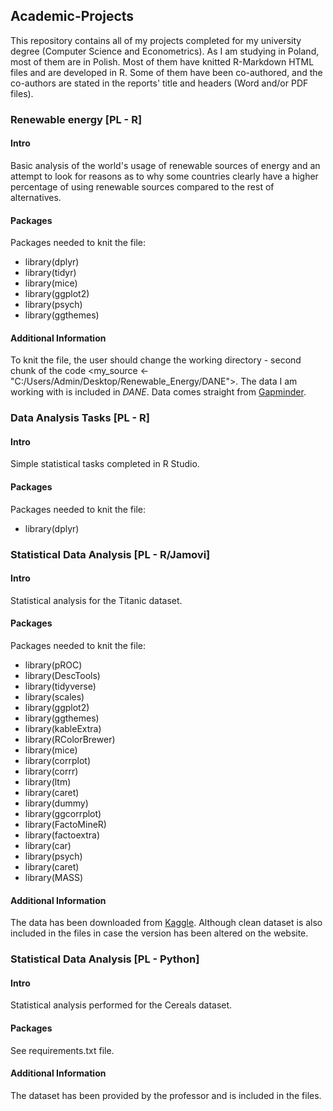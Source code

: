 ## Academic-Projects
This repository contains all of my projects completed for my university degree (Computer Science and Econometrics). As I am studying in Poland, most of them are in Polish. Most of them have knitted R-Markdown HTML files and are developed in R. Some of them have been co-authored, and the co-authors are stated in the reports' title and headers (Word and/or PDF files).

### Renewable energy [PL - R]
#### Intro
Basic analysis of the world's usage of renewable sources of energy and an attempt to look for reasons as to why some countries clearly have a higher percentage of using renewable sources compared to the rest of alternatives.
#### Packages
Packages needed to knit the file:
* library(dplyr)
* library(tidyr)
* library(mice)
* library(ggplot2)
* library(psych)
* library(ggthemes)
#### Additional Information
To knit the file, the user should change the working directory - second chunk of the code <my_source <- "C:/Users/Admin/Desktop/Renewable_Energy/DANE">. The data I am working with is included in *DANE*. Data comes straight from [Gapminder](https://www.gapminder.org/).

### Data Analysis Tasks [PL - R]
#### Intro
Simple statistical tasks completed in R Studio. 
#### Packages
Packages needed to knit the file:
* library(dplyr)

### Statistical Data Analysis [PL - R/Jamovi]
#### Intro
Statistical analysis for the Titanic dataset. 
#### Packages
Packages needed to knit the file:
* library(pROC)
* library(DescTools)
* library(tidyverse)
* library(scales)
* library(ggplot2)
* library(ggthemes)
* library(kableExtra)
* library(RColorBrewer)
* library(mice)
* library(corrplot)
* library(corrr)
* library(ltm)
* library(caret)
* library(dummy)
* library(ggcorrplot)
* library(FactoMineR)
* library(factoextra)
* library(car)
* library(psych)
* library(caret)
* library(MASS)
#### Additional Information
The data has been downloaded from [Kaggle](https://www.kaggle.com/c/titanic/data). Although clean dataset is also included in the files in case the version has been altered on the website.

### Statistical Data Analysis [PL - Python]
#### Intro
Statistical analysis performed for the Cereals dataset.
#### Packages
See requirements.txt file. 
#### Additional Information
The dataset has been provided by the professor and is included in the files.
